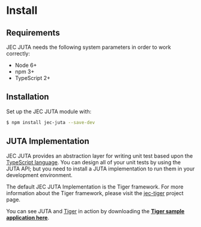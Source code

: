# Install

## Requirements

JEC JUTA needs the following system parameters in order to work correctly:

* Node 6+
* npm 3+
* TypeScript 2+

## Installation

Set up the JEC JUTA module with:

```bash
$ npm install jec-juta --save-dev
```

## JUTA Implementation

JEC JUTA provides an abstraction layer for writing unit test based upon the [TypeScript language](https://www.typescriptlang.org/). You can design all of your unit  tests by using the JUTA API; but you need to install a JUTA implementation to run them in your development environment.

The default JEC JUTA Implementation is the Tiger framework. For more information about the Tiger framework, please visit the [jec-tiger](https://github.com/jec-project/jec-tiger) project page.

You can see JUTA and [Tiger](https://github.com/jec-project/jec-tiger) in action by downloading the [**Tiger sample application here**](https://github.com/jec-project/jec-sample-tiger).